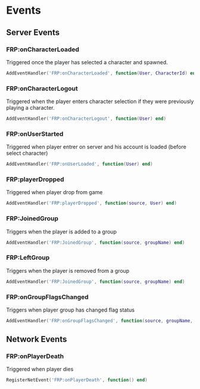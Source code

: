 # Events

## Server Events

### FRP:onCharacterLoaded

Triggered once the player has selected a character and spawned.

```lua
AddEventHandler('FRP:onCharacterLoaded', function(User, CharacterId) end)
```

### FRP:onCharacterLogout

Triggered when the player enters character selection if they were previously playing a character.

```lua
AddEventHandler('FRP:onCharacterLogout', function(User) end)
```

### FRP:onUserStarted

Triggered when player entrer on server and his account is loaded (before select character)

```lua
AddEventHandler('FRP:onUserLoaded', function(User) end)
```

### FRP:playerDropped

Triggered when player drop from game

```lua
AddEventHandler('FRP:playerDropped', function(source, User) end)
```

### FRP:JoinedGroup

Triggers when the player is added to a group

```lua
AddEventHandler('FRP:JoinedGroup', function(source, groupName) end)
```

### FRP:LeftGroup

Triggers when the player is removed from a group

```lua
AddEventHandler('FRP:JoinedGroup', function(source, groupName) end)
```

### FRP:onGroupFlagsChanged

Triggers when player group has changed flag status

```lua
AddEventHandler('FRP:onGroupFlagsChanged', function(source, groupName, flag, flagStatus) end)
```

## Network Events

### FRP:onPlayerDeath

Triggered when player dies

```lua
RegisterNetEvent('FRP:onPlayerDeath', function() end)
```
